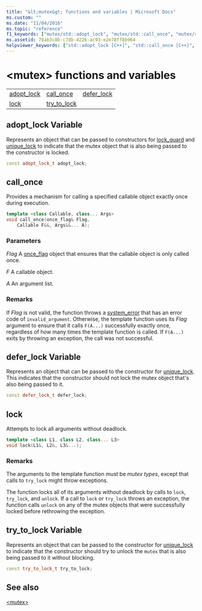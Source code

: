 ```yaml
---
title: "&lt;mutex&gt; functions and variables | Microsoft Docs"
ms.custom: ""
ms.date: "11/04/2016"
ms.topic: "reference"
f1_keywords: ["mutex/std::adopt_lock", "mutex/std::call_once", "mutex/std::defer_lock", "mutex/std::lock", "mutex/std::try_to_lock"]
ms.assetid: 78ab3c8b-c7db-4226-ac93-e2e78ff8b964
helpviewer_keywords: ["std::adopt_lock [C++]", "std::call_once [C++]", "std::defer_lock [C++]", "std::lock [C++]", "std::try_to_lock [C++]"]
---
```

# &lt;mutex&gt; functions and variables

||||
|-|-|-|
|[adopt_lock](#adopt_lock)|[call_once](#call_once)|[defer_lock](#defer_lock)|
|[lock](#lock)|[try_to_lock](#try_to_lock)|

## <a name="adopt_lock"></a>  adopt_lock Variable

Represents an object that can be passed to constructors for [lock_guard](../standard-library/lock-guard-class.md) and [unique_lock](../standard-library/unique-lock-class.md) to indicate that the mutex object that is also being passed to the constructor is locked.

```cpp
const adopt_lock_t adopt_lock;
```

## <a name="call_once"></a>  call_once

Provides a mechanism for calling a specified callable object exactly once during execution.

```cpp
template <class Callable, class... Args>
void call_once(once_flag& Flag,
    Callable F&&, Args&&... A);
```

### Parameters

*Flag*
 A [once_flag](../standard-library/once-flag-structure.md) object that ensures that the callable object is only called once.

*F*
 A callable object.

*A*
 An argument list.

### Remarks

If *Flag* is not valid, the function throws a [system_error](../standard-library/system-error-class.md) that has an error code of `invalid_argument`. Otherwise, the template function uses its *Flag* argument to ensure that it calls `F(A...)` successfully exactly once, regardless of how many times the template function is called. If `F(A...)` exits by throwing an exception, the call was not successful.

## <a name="defer_lock"></a>  defer_lock Variable

Represents an object that can be passed to the constructor for [unique_lock](../standard-library/unique-lock-class.md). This indicates that the constructor should not lock the mutex object that's also being passed to it.

```cpp
const defer_lock_t defer_lock;
```

## <a name="lock"></a>  lock

Attempts to lock all arguments without deadlock.

```cpp
template <class L1, class L2, class... L3>
void lock(L1&, L2&, L3&...);
```

### Remarks

The arguments to the template function must be *mutex types*, except that calls to `try_lock` might throw exceptions.

The function locks all of its arguments without deadlock by calls to `lock`, `try_lock`, and `unlock`. If a call to `lock` or `try_lock` throws an exception, the function calls `unlock` on any of the mutex objects that were successfully locked before rethrowing the exception.

## <a name="try_to_lock"></a>  try_to_lock Variable

Represents an object that can be passed to the constructor for [unique_lock](../standard-library/unique-lock-class.md) to indicate that the constructor should try to unlock the `mutex` that is also being passed to it without blocking.

```cpp
const try_to_lock_t try_to_lock;
```

## See also

[\<mutex>](../standard-library/mutex.md)<br/>
